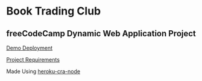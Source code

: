 # Book Trading Club

## freeCodeCamp Dynamic Web Application Project

[Demo Deployment](https://elliotjz-book-trading.herokuapp.com/)

[Project Requirements](https://www.freecodecamp.org/challenges/manage-a-book-trading-club)

Made Using [heroku-cra-node](https://github.com/mars/heroku-cra-node)